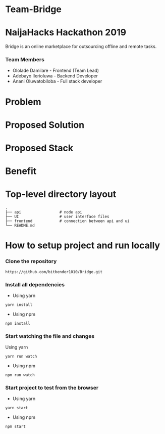 # Team-Bridge
# NaijaHacks Hackathon 2019
Bridge is an online marketplace for outsourcing offline and remote tasks.

### Team Members
* Ololade Damilare - Frontend (Team Lead)
* Adebayo Ilerioluwa - Backend Developer
* Anani Oluwatobiloba - Full stack developer

# Problem



# Proposed Solution


# Proposed Stack


# Benefit




# Top-level directory layout

    .
    ├── api                 # node api
    ├── UI                  # user interface files
    ├── frontend            # connection between api and ui
    └── README.md 


# How to setup project and run locally

### Clone the repository

`https://github.com/bitbender1010/Bridge.git`

### Install all dependencies

* Using yarn

`yarn install`

* Using npm

`npm install`

### Start watching the file and changes

Using yarn


`yarn run watch`

* Using npm


`npm run watch`


### Start project to test from the browser

* Using yarn


`yarn start`

* Using npm


`npm start`